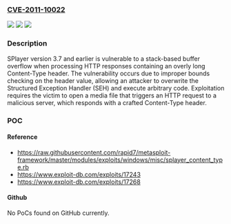 ### [CVE-2011-10022](https://cve.mitre.org/cgi-bin/cvename.cgi?name=CVE-2011-10022)
![](https://img.shields.io/static/v1?label=Product&message=SPlayer&color=blue)
![](https://img.shields.io/static/v1?label=Version&message=*%20&color=brightgreen)
![](https://img.shields.io/static/v1?label=Vulnerability&message=CWE-120%20Buffer%20Copy%20without%20Checking%20Size%20of%20Input%20('Classic%20Buffer%20Overflow')&color=brightgreen)

### Description

SPlayer version 3.7 and earlier is vulnerable to a stack-based buffer overflow when processing HTTP responses containing an overly long Content-Type header. The vulnerability occurs due to improper bounds checking on the header value, allowing an attacker to overwrite the Structured Exception Handler (SEH) and execute arbitrary code. Exploitation requires the victim to open a media file that triggers an HTTP request to a malicious server, which responds with a crafted Content-Type header.

### POC

#### Reference
- https://raw.githubusercontent.com/rapid7/metasploit-framework/master/modules/exploits/windows/misc/splayer_content_type.rb
- https://www.exploit-db.com/exploits/17243
- https://www.exploit-db.com/exploits/17268

#### Github
No PoCs found on GitHub currently.


